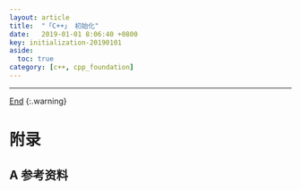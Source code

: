 ```yaml
---
layout: article
title:  "「C++」 初始化"
date:   2019-01-01 8:06:40 +0800
key: initialization-20190101
aside:
  toc: true
category: [c++, cpp_foundation]
---
```

<span id='head'></span>

<!--more-->




-------------------  
[End](#head)
{:.warning}  


# 附录
## A 参考资料
